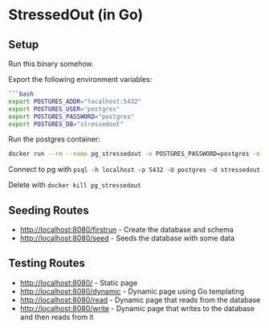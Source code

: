 # StressedOut (in Go)

## Setup

Run this binary somehow.

Export the following environment variables:

```bash
```bash
export POSTGRES_ADDR="localhost:5432"
export POSTGRES_USER="postgres"
export POSTGRES_PASSWORD="postgres"
export POSTGRES_DB="stressedout"
```

Run the postgres container:

```bash
docker run --rm --name pg_stressedout -e POSTGRES_PASSWORD=postgres -e POSTGRES_DB=stressedout -d -p 5432:5432 postgres
```

Connect to pg with `psql -h localhost -p 5432 -U postgres -d stressedout`

Delete with `docker kill pg_stressedout`

## Seeding Routes

- <http://localhost:8080/firstrun> - Create the database and schema
- <http://localhost:8080/seed> - Seeds the database with some data

## Testing Routes

- <http://localhost:8080/> - Static page
- <http://localhost:8080/dynamic> - Dynamic page using Go templating
- <http://localhost:8080/read> - Dynamic page that reads from the database
- <http://localhost:8080/write> - Dynamic page that writes to the database and then reads from it
